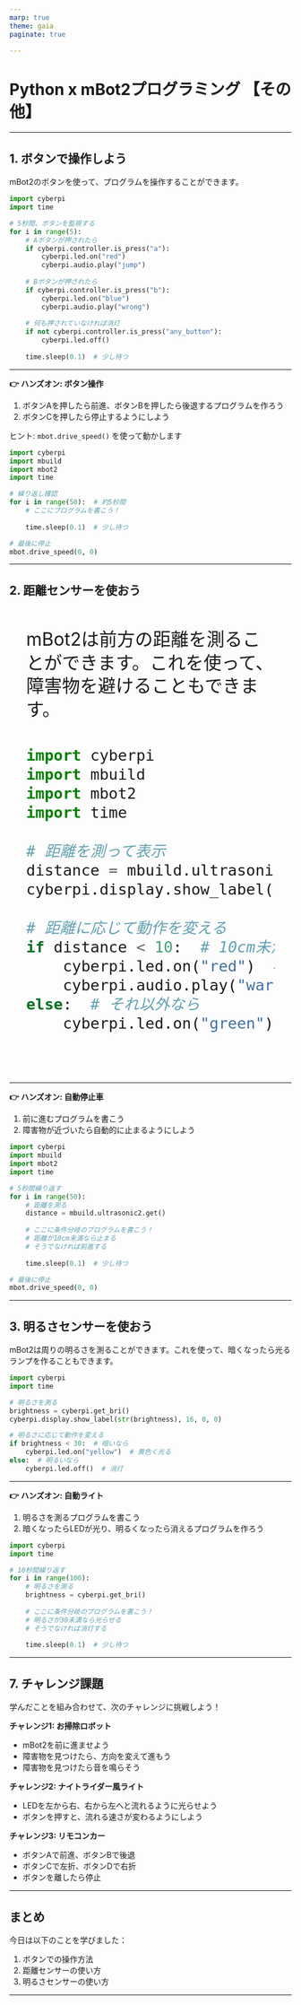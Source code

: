 ```yaml
---
marp: true
theme: gaia
paginate: true

---
```


<style>
@import 'code-camp.css';
@import url('https://fonts.googleapis.com/css?family=Noto Sans JP&display=swap');
section {
    font-family: 'Noto Sans JP', serif;
    background-image: url("bgimage.png");
    background-size: cover;
    background-position: center;
    background-repeat: no-repeat;
}

.compact-text {
    font-size: 32px;
    line-height: 1.3;
    padding: 30px;
}

.compact-text h1 {
    font-size: 48px;
    margin-bottom: 20px;
}

.compact-text h4 {
    font-size: 36px;
    margin-bottom: 15px;
}

.compact-text p {
    margin: 6px 0;
}

.compact-text pre {
    margin: 12px 0;
}

</style>



# Python x mBot2プログラミング 【その他】

---

## 1. ボタンで操作しよう

mBot2のボタンを使って、プログラムを操作することができます。

```python
import cyberpi
import time

# 5秒間、ボタンを監視する
for i in range(5):
    # Aボタンが押されたら
    if cyberpi.controller.is_press("a"):
        cyberpi.led.on("red")
        cyberpi.audio.play("jump")
    
    # Bボタンが押されたら
    if cyberpi.controller.is_press("b"):
        cyberpi.led.on("blue")
        cyberpi.audio.play("wrong")
    
    # 何も押されていなければ消灯
    if not cyberpi.controller.is_press("any_button"):
        cyberpi.led.off()
    
    time.sleep(0.1)  # 少し待つ
```

---

**👉 ハンズオン: ボタン操作**

1. ボタンAを押したら前進、ボタンBを押したら後退するプログラムを作ろう
2. ボタンCを押したら停止するようにしよう

ヒント: `mbot.drive_speed()` を使って動かします

```python
import cyberpi
import mbuild
import mbot2
import time

# 繰り返し確認
for i in range(50):  # 約5秒間
    # ここにプログラムを書こう！
    
    time.sleep(0.1)  # 少し待つ

# 最後に停止
mbot.drive_speed(0, 0)
```

---

## 2. 距離センサーを使おう

<div class="compact-text">

mBot2は前方の距離を測ることができます。これを使って、障害物を避けることもできます。

```python
import cyberpi
import mbuild
import mbot2
import time

# 距離を測って表示
distance = mbuild.ultrasonic2.get()
cyberpi.display.show_label(str(distance) + "cm", 16, 0, 0)

# 距離に応じて動作を変える
if distance < 10:  # 10cm未満なら
    cyberpi.led.on("red")  # 赤く光る
    cyberpi.audio.play("warning")  # 警告音
else:  # それ以外なら
    cyberpi.led.on("green")  # 緑に光る
```

</div>

---

**👉 ハンズオン: 自動停止車**

1. 前に進むプログラムを書こう
2. 障害物が近づいたら自動的に止まるようにしよう

```python
import cyberpi
import mbuild
import mbot2
import time

# 5秒間繰り返す
for i in range(50):
    # 距離を測る
    distance = mbuild.ultrasonic2.get()
    
    # ここに条件分岐のプログラムを書こう！
    # 距離が10cm未満なら止まる
    # そうでなければ前進する
    
    time.sleep(0.1)  # 少し待つ

# 最後に停止
mbot.drive_speed(0, 0)
```

---

## 3. 明るさセンサーを使おう

mBot2は周りの明るさを測ることができます。これを使って、暗くなったら光るランプを作ることもできます。

```python
import cyberpi
import time

# 明るさを測る
brightness = cyberpi.get_bri()
cyberpi.display.show_label(str(brightness), 16, 0, 0)

# 明るさに応じて動作を変える
if brightness < 30:  # 暗いなら
    cyberpi.led.on("yellow")  # 黄色く光る
else:  # 明るいなら
    cyberpi.led.off()  # 消灯
```

---

**👉 ハンズオン: 自動ライト**

1. 明るさを測るプログラムを書こう
2. 暗くなったらLEDが光り、明るくなったら消えるプログラムを作ろう

```python
import cyberpi
import time

# 10秒間繰り返す
for i in range(100):
    # 明るさを測る
    brightness = cyberpi.get_bri()
    
    # ここに条件分岐のプログラムを書こう！
    # 明るさが30未満なら光らせる
    # そうでなければ消灯する
    
    time.sleep(0.1)  # 少し待つ
```

---

## 7. チャレンジ課題

学んだことを組み合わせて、次のチャレンジに挑戦しよう！

**チャレンジ1: お掃除ロボット**
- mBot2を前に進ませよう
- 障害物を見つけたら、方向を変えて進もう
- 障害物を見つけたら音を鳴らそう

**チャレンジ2: ナイトライダー風ライト**
- LEDを左から右、右から左へと流れるように光らせよう
- ボタンを押すと、流れる速さが変わるようにしよう

**チャレンジ3: リモコンカー**
- ボタンAで前進、ボタンBで後退
- ボタンCで左折、ボタンDで右折
- ボタンを離したら停止

---

## まとめ

今日は以下のことを学びました：

1. ボタンでの操作方法
2. 距離センサーの使い方
3. 明るさセンサーの使い方

---